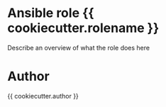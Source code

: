 Ansible role {{ cookiecutter.rolename }}
=========

Describe an overview of what the role does here

Author
======
{{ cookiecutter.author }}